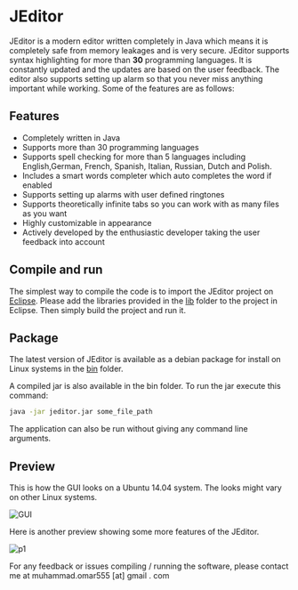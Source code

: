 # JEditor
JEditor is a modern editor written completely in Java which means it is completely safe from memory leakages and is very secure.
JEditor supports syntax highlighting for more than **30** programming languages. It is constantly updated and the updates are based on the user feedback. The editor also supports setting up alarm so that you never miss anything important while working. Some of the features are as follows:

## Features
 
 - Completely written in Java
 - Supports more than 30 programming languages
 - Supports spell checking for more than 5 languages including English,German, French, Spanish, Italian, Russian, Dutch and Polish.
 - Includes a smart words completer which auto completes the word if enabled
 - Supports setting up alarms with user defined ringtones 
 - Supports theoretically infinite tabs so you can work with as many files as you want
 - Highly customizable in appearance
 - Actively developed by the enthusiastic developer taking the user feedback into account 


## Compile and run

The simplest way to compile the code is to import the JEditor project on [Eclipse](https://eclipse.org/). Please add the libraries provided in the [lib](https://github.com/musaeed/JEditor/tree/master/lib) folder to the project in Eclipse. Then simply build the project and run it.

## Package

The latest version of JEditor is available as a debian package for install on Linux systems in the [bin](https://github.com/musaeed/JEditor/tree/master/bin) folder.

A compiled jar is also available in the bin folder. To run the jar execute this command:

```bash
java -jar jeditor.jar some_file_path
```
The application can also be run without giving any command line arguments.

## Preview

This is how the GUI looks on a Ubuntu 14.04 system. The looks might vary on other Linux systems.

![GUI](https://github.com/musaeed/JEditor/raw/master/preview.png)

Here is another preview showing some more features of the JEditor.

![p1](https://github.com/musaeed/JEditor/raw/master/preview1.png)

For any feedback or issues compiling / running the software, please contact me at muhammad.omar555 [at] gmail . com
